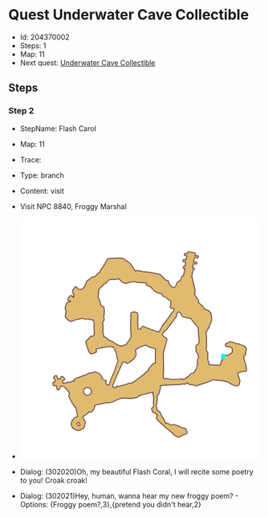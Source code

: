 # Quest Underwater Cave Collectible

- Id: 204370002
- Steps: 1
- Map: 11
- Next quest: [Underwater Cave Collectible](204380001.md)

## Steps

### Step 2
- StepName:  Flash Carol
- Map:  11
- Trace:  
- Type:  branch
- Content:  visit
- Visit NPC 8840, Froggy Marshal

- ![images/204370002_2.png](images/204370002_2.png)
- Dialog: (302020)Oh, my beautiful Flash Coral, I will recite some poetry to you! Croak croak!
- Dialog: (302021)Hey, human, wanna hear my new froggy poem? - Options: {Froggy poem?,3},{pretend you didn't hear,2}



